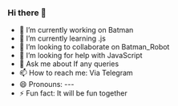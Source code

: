 ### Hi there 👋

<!--
**MrHonekawa/MrHonekawa** is a ✨ _special_ ✨ repository because its `README.md` (this file) appears on your GitHub profile.
-->
- 🔭 I’m currently working on Batman
- 🌱 I’m currently learning .js
- 👯 I’m looking to collaborate on Batman_Robot
- 🤔 I’m looking for help with JavaScript
- 💬 Ask me about If any queries
- 📫 How to reach me: Via Telegram
- 😄 Pronouns: ---
- ⚡ Fun fact: It will be fun together
